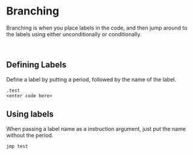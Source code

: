 # Branching
Branching is when you place labels in the code, and then jump around to the labels using either unconditionally or conditionally.

<br>

## Defining Labels
Define a label by putting a period, followed by the name of the label.
```
.test
<enter code here>
```

## Using labels
When passing a label name as a instruction argument, just put the name without the period.
```
jmp test
```